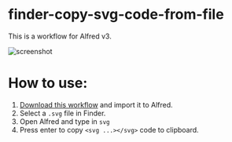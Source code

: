 # finder-copy-svg-code-from-file

This is a workflow for Alfred v3.

![screenshot](http://d.pr/i/1dpnY+)

# How to use:
1. [Download this workflow](https://github.com/dubstrike/finder-copy-svg-code-from-file/releases/latest) and import it to Alfred.
2. Select a `.svg` file in Finder.
3. Open Alfred and type in `svg`
4. Press enter to copy `<svg ...></svg>` code to clipboard.
